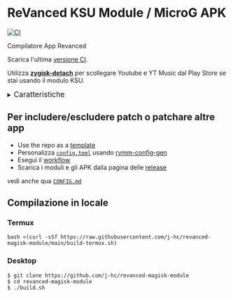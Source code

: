 # ReVanced KSU Module / MicroG APK
[![CI](https://github.com/j-hc/revanced-magisk-module/actions/workflows/ci.yml/badge.svg?event=schedule)](https://github.com/j-hc/revanced-magisk-module/actions/workflows/ci.yml)

Compilatore App Revanced 

Scarica l'ultima [versione CI](https://github.com/j-hc/revanced-magisk-module/releases).

Utilizza [**zygisk-detach**](https://github.com/j-hc/zygisk-detach) per scollegare Youtube e YT Music dal Play Store se stai usando il modulo KSU.

<details><summary><big>Caratteristiche</big></summary>
<ul>
 <li>Supporta tutte le app ReVanced e <a href="https://github.com/inotia00/revanced-patches">ReVanced Extended</a> presenti e future</li>
 <li> Può creare moduli KSU e APK non-root</li>
 <li> Aggiornato quotidianamente con le ultime versioni di app e patch</li>
 <li> Ottimizza le dimensioni di APK e moduli</li>
 <li> Moduli</li>
    <ul>
     <li> Ricompila gli odex invalidati per un utilizzo più rapido</li>
     <li> Riceve gli aggiornamenti dal manager di KSU</li>
     <li> Non compromette SafetyNet né attiva i rilevamenti di root</li>
     <li> Gestisce l'installazione della versione corretta dell'app stock e tutto il resto</li>
     <li> Supporta Magisk e KernelSU</li>
    </ul>
</ul>
Nota che il <a href="../../actions/workflows/ci.yml">CI workflow</a> è programmato per creare i moduli e gli APK ogni giorno tramite GitHub Actions se c'è una modifica nelle patch di ReVanced. Potresti volerlo disabilitare.
</details>

## Per includere/escludere patch o patchare altre app

 * Use the repo as a [template](https://github.com/new?template_name=revanced-magisk-module&template_owner=j-hc)
 * Personalizza [`config.toml`](./config.toml) usando [rvmm-config-gen](https://j-hc.github.io/rvmm-config-gen/)
 * Esegui il [workflow](../../actions/workflows/build.yml)
 * Scarica i moduli e gli APK dalla pagina delle [release](../../releases)

vedi anche qua [`CONFIG.md`](./CONFIG.md)

## Compilazione in locale
### Termux
```console
bash <(curl -sSf https://raw.githubusercontent.com/j-hc/revanced-magisk-module/main/build-termux.sh)
```

### Desktop
```console
$ git clone https://github.com/j-hc/revanced-magisk-module
$ cd revanced-magisk-module
$ ./build.sh
```
